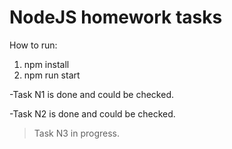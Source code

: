# NodeJS homework tasks

How to run:

1. npm install
1. npm run start

-Task N1 is done and could be checked.

-Task N2 is done and could be checked.

>Task N3 in progress.